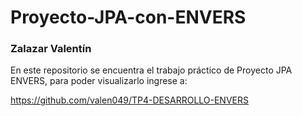 <h1> Proyecto-JPA-con-ENVERS</h1>
<h3>Zalazar Valentín</h3> 

En este repositorio se encuentra el trabajo práctico de Proyecto JPA ENVERS, para poder visualizarlo ingrese a:

https://github.com/valen049/TP4-DESARROLLO-ENVERS
